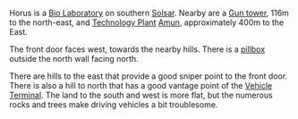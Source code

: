 Horus is a [Bio Laboratory](Bio_Laboratory.md) on southern [Solsar](Solsar.md).
Nearby are a [Gun tower](Gun_tower.md), 116m to the north-east, and
[Technology Plant](../locations/Technology_Plant.md) [Amun](../facilities/Amun.md),
approximately 400m to the East.

The front door faces west, towards the nearby hills. There is a
[pillbox](Pillbox.md) outside the north wall facing north.

There are hills to the east that provide a good sniper point to the front door.
There is also a hill to north that has a good vantage point of the
[Vehicle Terminal](../locations/Vehicle_Terminal.md). The land to the south and west is more
flat, but the numerous rocks and trees make driving vehicles a bit troublesome.



